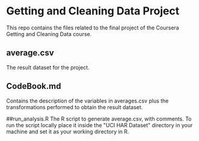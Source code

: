 # Getting and Cleaning Data Project

This repo contains the files related to the final project of the Coursera Getting and Cleaning Data course.

## average.csv
The result dataset for the project.

## CodeBook.md
Contains the description of the variables in averages.csv plus the transformations performed to obtain the result dataset.

##run_analysis.R
The R script to generate average.csv, with comments. To run the script locally place it inside the "UCI HAR Dataset" directory in your machine and set it as your working directory in R.
